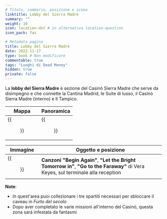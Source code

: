 ```yaml
---
# Titolo, sommario, posizione e icona
linktitle: Lobby del Sierra Madre
summary: ""
weight: 10
icon: location-dot # in alternativa location-question
icon_pack: fas

# Metadata pagina
title: Lobby del Sierra Madre
date: 2022-11-17
type: book # Non modificare
commentable: true
tags: "Luoghi di Dead Money"
hidden: true
private: false
---
```


<div class="fnv">

La **lobby del Sierra Madre** è sezione del Casinò Sierra Madre che serve da  disimpegno e che connette la Cantina Madrid, le Suite di lusso, il Casinò Sierra Madre (interno) e Il Tampico. 

| Mappa | Panoramica |
| ----- | ---------- |
| {{<figure src="fnv/SM_lobby_loc.webp">}}      |    {{<figure src="fnv/Sierra_Madre_lobby_interior.webp">}}        | 

| Immagine | Oggetto e posizione |
| -------- | ------------------- |
| {{<figure src="fnv/Vera_Keyes_song_holotapes.webp">}}         |   **Canzoni "Begin Again"**, **"Let the Bright Tomorrow in"**, **"Go to the Faraway"** di Vera Keyes, sul terminale alla reception                  |

**Note**:
- In quest'area puoi collezionare i tre spartiti necessari per sbloccare il caveau in _Furto del secolo_
- Dopo aver completato le varie missioni all'interno del Casinò, questa zona sarà infestata da fantasmi

</div>

